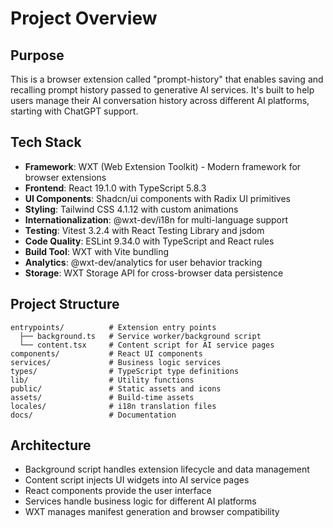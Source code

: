 # Project Overview

## Purpose

This is a browser extension called "prompt-history" that enables saving and recalling prompt history passed to generative AI services. It's built to help users manage their AI conversation history across different AI platforms, starting with ChatGPT support.

## Tech Stack

- **Framework**: WXT (Web Extension Toolkit) - Modern framework for browser extensions
- **Frontend**: React 19.1.0 with TypeScript 5.8.3
- **UI Components**: Shadcn/ui components with Radix UI primitives
- **Styling**: Tailwind CSS 4.1.12 with custom animations
- **Internationalization**: @wxt-dev/i18n for multi-language support
- **Testing**: Vitest 3.2.4 with React Testing Library and jsdom
- **Code Quality**: ESLint 9.34.0 with TypeScript and React rules
- **Build Tool**: WXT with Vite bundling
- **Analytics**: @wxt-dev/analytics for user behavior tracking
- **Storage**: WXT Storage API for cross-browser data persistence

## Project Structure

```
entrypoints/          # Extension entry points
  ├── background.ts   # Service worker/background script
  └── content.tsx     # Content script for AI service pages
components/           # React UI components
services/             # Business logic services
types/                # TypeScript type definitions
lib/                  # Utility functions
public/               # Static assets and icons
assets/               # Build-time assets
locales/              # i18n translation files
docs/                 # Documentation
```

## Architecture

- Background script handles extension lifecycle and data management
- Content script injects UI widgets into AI service pages
- React components provide the user interface
- Services handle business logic for different AI platforms
- WXT manages manifest generation and browser compatibility
